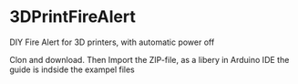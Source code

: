 # 3DPrintFireAlert
DIY Fire Alert for 3D printers, with automatic power off

Clon and download. Then Import the ZIP-file, as a libery in Arduino IDE the guide is indside the exampel files
